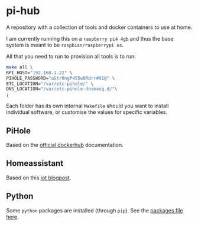 # pi-hub

A repository with a collection of tools and docker containers to use at home.

I am currently running this on a `raspberry pi4 4gb` and thus the base system is meant to be `raspbian/raspberrypi os`.

All that you need to run to provision all tools is to run:

```bash
make all \
RPI_HOST="192.168.1.22" \
PIHOLE_PASSWORD="aStr0ngP455w0Rdrr#91@" \
ETC_LOCATION="/var/etc-pihole/" \
DNS_LOCATION="/var/etc-pihole-dnsmasq.d/"\
;
```

Each folder has its own internal `Makefile` should you want to install individual software, or customise the values for specific variables.

## PiHole

Based on the [official dockerhub](https://hub.docker.com/r/pihole/pihole/) documentation.
## Homeassistant

Based on this [iot blogpost](https://iotechonline.com/home-assistant-install-with-docker-compose/?cn-reloaded=1).

## Python

Some `python` packages are installed (through `pip`). See the [packages file here](./tools/requirements.txt).
